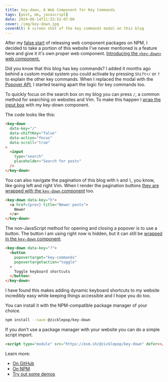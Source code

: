 ```yaml
---
title: key-down, A Web Component for Key Commands
tags: [post, me, javascript]
date: 2024-06-14T11:53:52-07:00
cover: /img/key-down.jpg
coverAlt: A screen shot of the key commands modal on this blog
---
```


After my [false start](https://melkat.blog/p/fix-your-heart) of releasing web component packages on NPM, I decided to take a portion of this website I've never mentioned is a feature here and give it it's own proper web component. [Introducing the `<key-down>` web component.](https://github.com/ZicklePop/key-down)

Did you know that this blog has key commands? I added it months ago behind a custom modal system you could activate by pressing `Shift+/` or `?` to explain the other key commands. When I replaced the modal with the [Popover API](https://developer.mozilla.org/en-US/docs/Web/API/Popover_API), I started tearing apart the logic for key commands too. 

To quickly focus on the search box on my blog you can press `/`, a common method for searching on websites and Vim. To make this happen I [wrap the input box](https://github.com/ZicklePop/melkat-blog/blob/394a65ee89eed61d041ee7d77e26af914b0101b9/src/components/search.astro#L24-L29) with my key-down component. 

The code looks like this:

```html
<key-down
  data-key="/"
  data-shiftKey="false"
  data-action="focus"
  data-scroll="true"
>
  <input
    type="search"
    placeholder="Search for posts"
  />
</key-down>
```

You can also navigate the pagination of this blog with `h` and `l`, you know, like going left and right Vim. When I render the pagination buttons [they are wrapped with the `key-down` component](https://github.com/ZicklePop/melkat-blog/blob/394a65ee89eed61d041ee7d77e26af914b0101b9/src/components/page-navigator.astro#L19-L29) too.

```html
<key-down data-key="h">
  <a href={prev} title="Newer posts">
    Newer
  </a>
</key-down>
```

The non-JavaScript method for opening and closing a popover is to use a button. The button I am using right now is hidden, but it can still be [wrapped in the `key-down` component](https://github.com/ZicklePop/melkat-blog/blob/394a65ee89eed61d041ee7d77e26af914b0101b9/src/components/key-commands.astro#L25-L34).

```html
<key-down data-key="?">
  <button
    popovertarget="key-commands"
    popovertargetaction="toggle"
  >
    Toggle keyboard shortcuts
  </button>
</key-down>
```

I have found this makes adding dynamic keyboard shortcuts to my website incredibly easy while keeping things accessible and I hope you do too.

You can install it with the NPM-compatible package manager of your choice.

```sh
npm install --save @zicklepop/key-down
```

If you don't use a package manager with your website you can do a simple script import.

```html
<script type="module" src="https://esm.sh/@zicklepop/key-down" defer></script>
```

Learn more:

- [On GitHub](https://github.com/zicklepop/key-down)
- [On NPM](https://www.npmjs.com/package/@zicklepop/key-down)
- [Try out some demos](http://zicklepop.github.io/key-down/demo.html)
